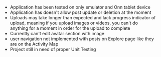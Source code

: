 * Application has been tested on only emulator and Onn tablet device
* Application has doesn't allow post update or deletion at the moment
* Uploads may take longer than expected and lack progress indicator of upload, meaning if you upload images or videos, you can't do  
  anything for a moment in order for the upload to complete
* Currently can't edit avatar section with image 
* user navigation not implemented with posts on Explore page like they are on the Activity Map
* Project still in need of proper Unit Testing

